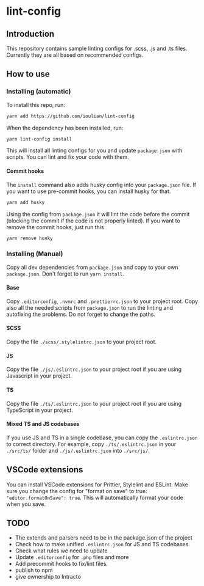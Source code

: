# lint-config

## Introduction

This repository contains sample linting configs for .scss, .js and .ts files. Currently they are all based on recommended configs.

## How to use

### Installing (automatic)

To install this repo, run:

```bash
yarn add https://github.com/ioulian/lint-config
```

When the dependency has been installed, run:

```bash
yarn lint-config install
```

This will install all linting configs for you and update `package.json` with scripts. You can lint and fix your code with them.

#### Commit hooks

The `install` command also adds husky config into your `package.json` file. If you want to use pre-commit hooks, you can install husky for that.

```bash
yarn add husky
```

Using the config from `package.json` it will lint the code before the commit (blocking the commit if the code is not properly linted).
If you want to remove the commit hooks, just run this

```bash
yarn remove husky
```

### Installing (Manual)

Copy all dev dependencies from `package.json` and copy to your own `package.json`. Don't forget to run `yarn install`.

#### Base

Copy `.editorconfig`, `.nvmrc` and `.prettierrc.json` to your project root. Copy also all the needed scripts from `package.json` to run the linting and autofixing the problems. Do not forget to change the paths.

#### SCSS

Copy the file `./scss/.stylelintrc.json` to your project root.

#### JS

Copy the file `./js/.eslintrc.json` to your project root if you are using Javascript in your project.

#### TS

Copy the file `./ts/.eslintrc.json` to your project root if you are using TypeScript in your project.

#### Mixed TS and JS codebases

If you use JS and TS in a single codebase, you can copy the `.eslintrc.json` to correct directory.
For example, copy `./ts/.eslintrc.json` in your `./src/ts/` folder and `./js/.eslintrc.json` into `./src/js/`.

## VSCode extensions

You can install VSCode extensions for Prittier, Stylelint and ESLint. Make sure you change the config for "format on save" to true: `"editor.formatOnSave": true`. This will automatically format your code when you save.

## TODO

- The extends and parsers need to be in the package.json of the project
- Check how to make unified `.eslintrc.json` for JS and TS codebases
- Check what rules we need to update
- Update `.editorconfig` for `.php` files and more
- Add precommit hooks to fix/lint files.
- publish to npm
- give ownership to Intracto
